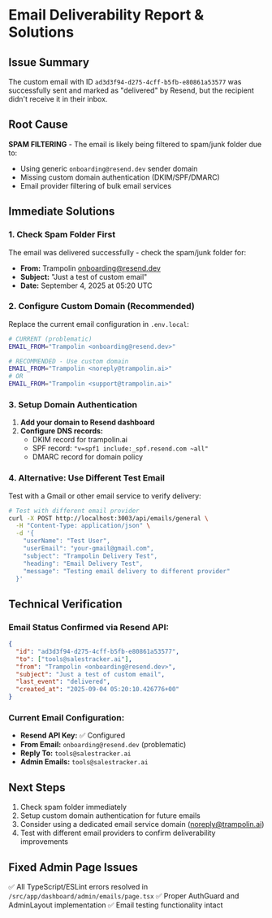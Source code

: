 # Email Deliverability Report & Solutions

## Issue Summary

The custom email with ID `ad3d3f94-d275-4cff-b5fb-e80861a53577` was successfully sent and marked as "delivered" by Resend, but the recipient didn't receive it in their inbox.

## Root Cause

**SPAM FILTERING** - The email is likely being filtered to spam/junk folder due to:

- Using generic `onboarding@resend.dev` sender domain
- Missing custom domain authentication (DKIM/SPF/DMARC)
- Email provider filtering of bulk email services

## Immediate Solutions

### 1. Check Spam Folder First

The email was delivered successfully - check the spam/junk folder for:

- **From:** Trampolin <onboarding@resend.dev>
- **Subject:** "Just a test of custom email"
- **Date:** September 4, 2025 at 05:20 UTC

### 2. Configure Custom Domain (Recommended)

Replace the current email configuration in `.env.local`:

```bash
# CURRENT (problematic)
EMAIL_FROM="Trampolin <onboarding@resend.dev>"

# RECOMMENDED - Use custom domain
EMAIL_FROM="Trampolin <noreply@trampolin.ai>"
# OR
EMAIL_FROM="Trampolin <support@trampolin.ai>"
```

### 3. Setup Domain Authentication

1. **Add your domain to Resend dashboard**
2. **Configure DNS records:**
   - DKIM record for trampolin.ai
   - SPF record: `"v=spf1 include:_spf.resend.com ~all"`
   - DMARC record for domain policy

### 4. Alternative: Use Different Test Email

Test with a Gmail or other email service to verify delivery:

```bash
# Test with different email provider
curl -X POST http://localhost:3003/api/emails/general \
  -H "Content-Type: application/json" \
  -d '{
    "userName": "Test User",
    "userEmail": "your-gmail@gmail.com",
    "subject": "Trampolin Delivery Test",
    "heading": "Email Delivery Test",
    "message": "Testing email delivery to different provider"
  }'
```

## Technical Verification

### Email Status Confirmed via Resend API:

```json
{
  "id": "ad3d3f94-d275-4cff-b5fb-e80861a53577",
  "to": ["tools@salestracker.ai"],
  "from": "Trampolin <onboarding@resend.dev>",
  "subject": "Just a test of custom email",
  "last_event": "delivered",
  "created_at": "2025-09-04 05:20:10.426776+00"
}
```

### Current Email Configuration:

- **Resend API Key:** ✅ Configured
- **From Email:** `onboarding@resend.dev` (problematic)
- **Reply To:** `tools@salestracker.ai`
- **Admin Emails:** `tools@salestracker.ai`

## Next Steps

1. Check spam folder immediately
2. Setup custom domain authentication for future emails
3. Consider using a dedicated email service domain (noreply@trampolin.ai)
4. Test with different email providers to confirm deliverability improvements

## Fixed Admin Page Issues

✅ All TypeScript/ESLint errors resolved in `/src/app/dashboard/admin/emails/page.tsx`
✅ Proper AuthGuard and AdminLayout implementation
✅ Email testing functionality intact
